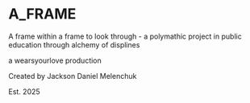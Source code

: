 # A_FRAME
A frame within a frame to look through - a polymathic project in public education through alchemy of displines 

a wearsyourlove production

Created by Jackson Daniel Melenchuk

Est. 2025
